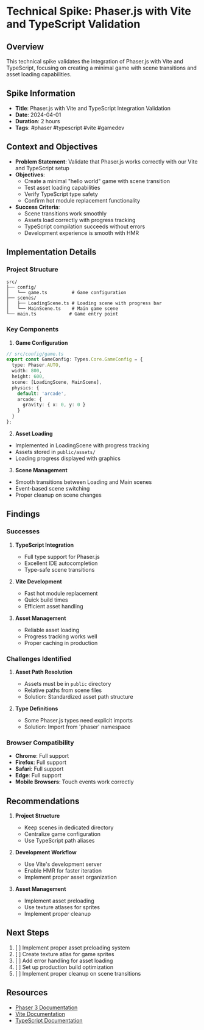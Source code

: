 # Technical Spike: Phaser.js with Vite and TypeScript Validation

## Overview
This technical spike validates the integration of Phaser.js with Vite and TypeScript, focusing on creating a minimal game with scene transitions and asset loading capabilities.

## Spike Information
- **Title**: Phaser.js with Vite and TypeScript Integration Validation
- **Date**: 2024-04-01
- **Duration**: 2 hours
- **Tags**: #phaser #typescript #vite #gamedev

## Context and Objectives
- **Problem Statement**: Validate that Phaser.js works correctly with our Vite and TypeScript setup
- **Objectives**:
  - Create a minimal "hello world" game with scene transition
  - Test asset loading capabilities
  - Verify TypeScript type safety
  - Confirm hot module replacement functionality
- **Success Criteria**:
  - Scene transitions work smoothly
  - Assets load correctly with progress tracking
  - TypeScript compilation succeeds without errors
  - Development experience is smooth with HMR

## Implementation Details

### Project Structure
```
src/
├── config/
│   └── game.ts         # Game configuration
├── scenes/
│   ├── LoadingScene.ts # Loading scene with progress bar
│   └── MainScene.ts    # Main game scene
└── main.ts            # Game entry point
```

### Key Components

1. **Game Configuration**
```typescript
// src/config/game.ts
export const GameConfig: Types.Core.GameConfig = {
  type: Phaser.AUTO,
  width: 800,
  height: 600,
  scene: [LoadingScene, MainScene],
  physics: {
    default: 'arcade',
    arcade: {
      gravity: { x: 0, y: 0 }
    }
  }
};
```

2. **Asset Loading**
- Implemented in LoadingScene with progress tracking
- Assets stored in `public/assets/`
- Loading progress displayed with graphics

3. **Scene Management**
- Smooth transitions between Loading and Main scenes
- Event-based scene switching
- Proper cleanup on scene changes

## Findings

### Successes
1. **TypeScript Integration**
   - Full type support for Phaser.js
   - Excellent IDE autocompletion
   - Type-safe scene transitions

2. **Vite Development**
   - Fast hot module replacement
   - Quick build times
   - Efficient asset handling

3. **Asset Management**
   - Reliable asset loading
   - Progress tracking works well
   - Proper caching in production

### Challenges Identified
1. **Asset Path Resolution**
   - Assets must be in `public` directory
   - Relative paths from scene files
   - Solution: Standardized asset path structure

2. **Type Definitions**
   - Some Phaser.js types need explicit imports
   - Solution: Import from 'phaser' namespace

### Browser Compatibility
- **Chrome**: Full support
- **Firefox**: Full support
- **Safari**: Full support
- **Edge**: Full support
- **Mobile Browsers**: Touch events work correctly

## Recommendations

1. **Project Structure**
   - Keep scenes in dedicated directory
   - Centralize game configuration
   - Use TypeScript path aliases

2. **Development Workflow**
   - Use Vite's development server
   - Enable HMR for faster iteration
   - Implement proper asset organization

3. **Asset Management**
   - Implement asset preloading
   - Use texture atlases for sprites
   - Implement proper cleanup

## Next Steps
1. [ ] Implement proper asset preloading system
2. [ ] Create texture atlas for game sprites
3. [ ] Add error handling for asset loading
4. [ ] Set up production build optimization
5. [ ] Implement proper cleanup on scene transitions

## Resources
- [Phaser 3 Documentation](https://photonstorm.github.io/phaser3-docs/)
- [Vite Documentation](https://vitejs.dev/)
- [TypeScript Documentation](https://www.typescriptlang.org/docs/) 